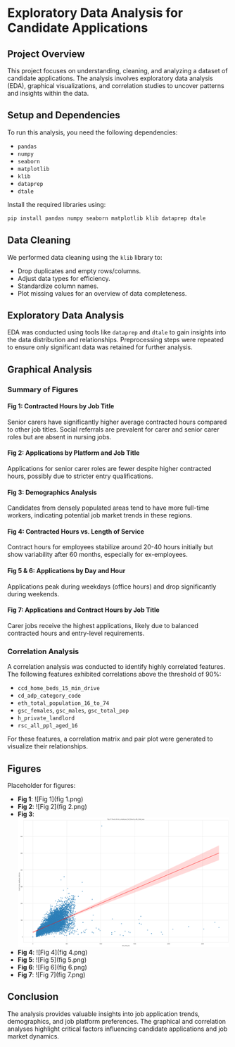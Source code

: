
# Exploratory Data Analysis for Candidate Applications

## Project Overview

This project focuses on understanding, cleaning, and analyzing a dataset of candidate applications. The analysis involves exploratory data analysis (EDA), graphical visualizations, and correlation studies to uncover patterns and insights within the data.

## Setup and Dependencies

To run this analysis, you need the following dependencies:

- `pandas`
- `numpy`
- `seaborn`
- `matplotlib`
- `klib`
- `dataprep`
- `dtale`

Install the required libraries using:

```bash
pip install pandas numpy seaborn matplotlib klib dataprep dtale
```

## Data Cleaning

We performed data cleaning using the `klib` library to:

- Drop duplicates and empty rows/columns.
- Adjust data types for efficiency.
- Standardize column names.
- Plot missing values for an overview of data completeness.

## Exploratory Data Analysis

EDA was conducted using tools like `dataprep` and `dtale` to gain insights into the data distribution and relationships. Preprocessing steps were repeated to ensure only significant data was retained for further analysis.

## Graphical Analysis

### Summary of Figures

#### Fig 1: Contracted Hours by Job Title
Senior carers have significantly higher average contracted hours compared to other job titles. Social referrals are prevalent for carer and senior carer roles but are absent in nursing jobs.

#### Fig 2: Applications by Platform and Job Title
Applications for senior carer roles are fewer despite higher contracted hours, possibly due to stricter entry qualifications.

#### Fig 3: Demographics Analysis
Candidates from densely populated areas tend to have more full-time workers, indicating potential job market trends in these regions.

#### Fig 4: Contracted Hours vs. Length of Service
Contract hours for employees stabilize around 20-40 hours initially but show variability after 60 months, especially for ex-employees.

#### Fig 5 & 6: Applications by Day and Hour
Applications peak during weekdays (office hours) and drop significantly during weekends.

#### Fig 7: Applications and Contract Hours by Job Title
Carer jobs receive the highest applications, likely due to balanced contracted hours and entry-level requirements.

### Correlation Analysis

A correlation analysis was conducted to identify highly correlated features. The following features exhibited correlations above the threshold of 90%:

- `ccd_home_beds_15_min_drive`
- `cd_adp_category_code`
- `eth_total_population_16_to_74`
- `gsc_females`, `gsc_males`, `gsc_total_pop`
- `h_private_landlord`
- `rsc_all_ppl_aged_16`

For these features, a correlation matrix and pair plot were generated to visualize their relationships.

## Figures

Placeholder for figures:

- **Fig 1**: ![Fig 1](fig 1.png)
- **Fig 2**: ![Fig 2](fig 2.png)
- **Fig 3**: ![Fig 3](fig3.png)
- **Fig 4**: ![Fig 4](fig 4.png)
- **Fig 5**: ![Fig 5](fig 5.png)
- **Fig 6**: ![Fig 6](fig 6.png)
- **Fig 7**: ![Fig 7](fig 7.png)

## Conclusion

The analysis provides valuable insights into job application trends, demographics, and job platform preferences. The graphical and correlation analyses highlight critical factors influencing candidate applications and job market dynamics.

